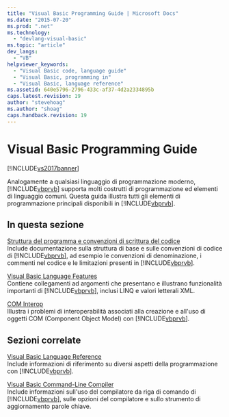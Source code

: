 ```yaml
---
title: "Visual Basic Programming Guide | Microsoft Docs"
ms.date: "2015-07-20"
ms.prod: ".net"
ms.technology: 
  - "devlang-visual-basic"
ms.topic: "article"
dev_langs: 
  - "VB"
helpviewer_keywords: 
  - "Visual Basic code, language guide"
  - "Visual Basic, programming in"
  - "Visual Basic, language reference"
ms.assetid: 640e5796-2796-433c-af37-4d2a2334895b
caps.latest.revision: 19
author: "stevehoag"
ms.author: "shoag"
caps.handback.revision: 19
---
```

# Visual Basic Programming Guide
[!INCLUDE[vs2017banner](../../visual-basic/developing-apps/includes/vs2017banner.md)]

Analogamente a qualsiasi linguaggio di programmazione moderno, [!INCLUDE[vbprvb](../../csharp/programming-guide/concepts/linq/includes/vbprvb-md.md)] supporta molti costrutti di programmazione ed elementi di linguaggio comuni.  Questa guida illustra tutti gli elementi di programmazione principali disponibili in [!INCLUDE[vbprvb](../../csharp/programming-guide/concepts/linq/includes/vbprvb-md.md)].  
  
## In questa sezione  
 [Struttura del programma e convenzioni di scrittura del codice](../../visual-basic/programming-guide/program-structure/program-structure-and-code-conventions.md)  
 Include documentazione sulla struttura di base e sulle convenzioni di codice di [!INCLUDE[vbprvb](../../csharp/programming-guide/concepts/linq/includes/vbprvb-md.md)], ad esempio le convenzioni di denominazione, i commenti nel codice e le limitazioni presenti in [!INCLUDE[vbprvb](../../csharp/programming-guide/concepts/linq/includes/vbprvb-md.md)].  
  
 [Visual Basic Language Features](../../visual-basic/programming-guide/language-features/index.md)  
 Contiene collegamenti ad argomenti che presentano e illustrano funzionalità importanti di [!INCLUDE[vbprvb](../../csharp/programming-guide/concepts/linq/includes/vbprvb-md.md)], inclusi LINQ e valori letterali XML.  
  
 [COM Interop](../../visual-basic/programming-guide/com-interop/index.md)  
 Illustra i problemi di interoperabilità associati alla creazione e all'uso di oggetti COM \(Component Object Model\) con [!INCLUDE[vbprvb](../../csharp/programming-guide/concepts/linq/includes/vbprvb-md.md)].  
  
## Sezioni correlate  
 [Visual Basic Language Reference](../../visual-basic/language-reference/index.md)  
 Include informazioni di riferimento su diversi aspetti della programmazione con [!INCLUDE[vbprvb](../../csharp/programming-guide/concepts/linq/includes/vbprvb-md.md)].  
  
 [Visual Basic Command\-Line Compiler](../../visual-basic/reference/command-line-compiler/index.md)  
 Include informazioni sull'uso del compilatore da riga di comando di [!INCLUDE[vbprvb](../../csharp/programming-guide/concepts/linq/includes/vbprvb-md.md)], sulle opzioni del compilatore e sullo strumento di aggiornamento parole chiave.